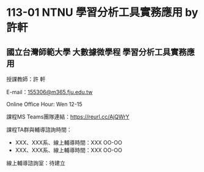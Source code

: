 # 113-01 NTNU 學習分析工具實務應用 by 許軒
## 國立台灣師範大學 大數據微學程 學習分析工具實務應用
授課教師：許 軒

E-mail：155306@m365.fju.edu.tw

Online Office Hour: Wen 12-15

課程MS Teams團隊連結：https://reurl.cc/AjQWrY

課程TA群與輔導諮詢時間：

  * XXX、XXX系、線上輔導時間：XXX OO-OO
  * XXX、XXX系、線上輔導時間：XXX OO-OO
  
  線上輔導諮詢室：待建立

